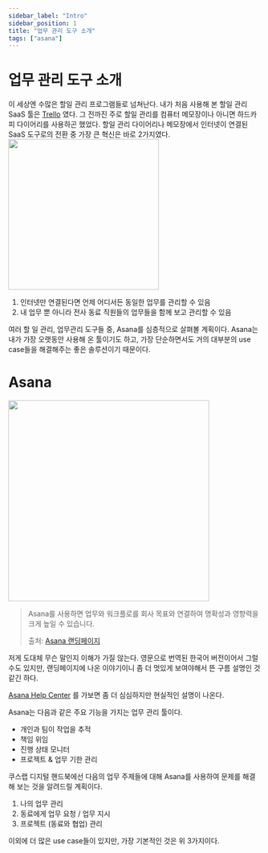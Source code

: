 ```yaml
---
sidebar_label: "Intro"
sidebar_position: 1
title: "업무 관리 도구 소개"
tags: ["asana"]
---
```


# 업무 관리 도구 소개

이 세상엔 수많은 할일 관리 프로그램들로 넘쳐난다. 내가 처음 사용해 본 할일 관리 SaaS 툴은 [Trello](https://trello.com/) 였다. 그 전까진 주로 할일 관리를 컴퓨터 메모장이나 아니면 하드카피 다이어리를 사용하곤 했었다. 할일 관리 다이어리나 메모장에서 인터넷이 연결된 SaaS 도구로의 전환 중 가장 큰 혁신은 바로 2가지였다.
<img src="https://i.imgur.com/fTroEQj.jpeg" width="300" />

1. 인터넷만 연결된다면 언제 어디서든 동일한 업무를 관리할 수 있음
2. 내 업무 뿐 아니라 전사 동료 직원들의 업무들을 함께 보고 관리할 수 있음

여러 할 일 관리, 업무관리 도구들 중, Asana를 심층적으로 살펴볼 계획이다. Asana는 내가 가장 오랫동안 사용해 온 툴이기도 하고, 가장 단순하면서도 거의 대부분의 use case들을 해결해주는 좋은 솔루션이기 때문이다.

# Asana

<img src="https://i.imgur.com/4YZius6.png" width="400" />

> Asana를 사용하면 업무와 워크플로를 회사 목표와 연결하여 명확성과 영향력을 크게 높일 수 있습니다.
>
> 출처: [Asana 랜딩페이지](https://asana.com/ko)

저게 도대체 무슨 말인지 이해가 가질 않는다. 영문으로 번역된 한국어 버전이어서 그럴 수도 있지만, 랜딩페이지에 나온 이야기이니 좀 더 멋있게 보여야해서 뜬 구름 설명인 것 같긴 하다.

[Asana Help Center](https://help.asana.com/hc/ko/articles/14250783001627-Asana%EB%A5%BC-%EC%8B%9C%EC%9E%91%ED%95%98%EB%8A%94-%EB%B0%A9%EB%B2%95#h_01HEQV7CDGXHBY06W9PQAXB8RK) 를 가보면 좀 더 심심하지만 현실적인 설명이 나온다.

Asana는 다음과 같은 주요 기능을 가지는 업무 관리 툴이다.

- 개인과 팀이 작업을 추적
- 책임 위임
- 진행 상태 모니터
- 프로젝트 & 업무 기한 관리

쿠스랩 디지털 핸드북에선 다음의 업무 주제들에 대해 Asana를 사용하여 문제를 해결해 보는 것을 알려드릴 계획이다.

1. 나의 업무 관리
2. 동료에게 업무 요청 / 업무 지시
3. 프로젝트 (동료와 협업) 관리

이외에 더 많은 use case들이 있지만, 가장 기본적인 것은 위 3가지이다.
